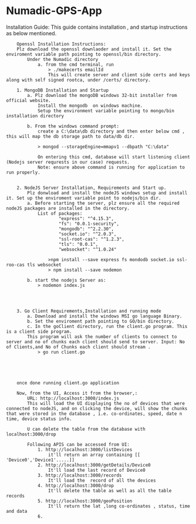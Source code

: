 # Numadic-GPS-App
Installation Guide:
This guide contains installation , and startup instructions as below mentioned.

		Openssl Installation Instructions:
		Plz download the openssl downlaoder and install it. Set the enviroment variable path pointing to openssl/bin directory.
			Under the Numadic directory
				a. from the cmd terminal, run 
					> ./makecerts emailId
					This will create server and client side certs and keys along with self signed rootca, under /certs/ directory.
					
		1. MongoDB Installation and Startup
			a. Plz download the mongoDB windows 32-bit installer from official website.
				Install the mongodb  on windows machine.
				Setup the environment variable pointing to mongo/bin installation directory
				
			b. From the windows command prompt:
				create a C:\data\db directory and then enter below cmd , this will map the db storage path to data/db dir.
				
				> mongod --storageEngine=mmapv1 --dbpath "C:\data"
				
				On entering this cmd, database will start listening client (Nodejs server requrests in our case) requests.
				Note: ensure above command is running for application to run properly.
				
				
		2. NodeJS Server Installation, Requirements and Start up.
			Plz donwload and install the nodeJS windows setup and install it. Set up the enviroment variable point to nodejs/bin dir.
			a. Before starting the server, plz ensure all the required nodeJS packages are installed in the directory.
				List of packages: 	
						"express": "^4.15.3",
						"fs": "0.0.1-security",
						"mongodb": "^2.2.30",
						"socket.io": "^2.0.3",
						"ssl-root-cas": "^1.2.3",
						"tls": "0.0.1",
						"websocket": "^1.0.24"
						
					>npm install --save express fs mondodb socket.io ssl-roo-cas tls websocket
					> npm install --save nodemon
					
			b. start the nodejs Server as:
				> nodemon index.js
			
			

		
		3. Go Client Requirements,Installation and running mode
			a. Download and install the windows MSI go language Binary.
			b. Set the enviroment path pointing to GO/bin directory.
			c. In the goClient directory, run the client.go program. This is a client side program.
			This program will ask the number of clients to connect to server and no of chunks each client should send to server. Input: No of Clients,and No of Chunks each client should stream .
				> go run client.go
				
		
		
		
		
		once done running client.go application
		
		Now, from the UI, Access it from the browser,:
			URL: http://localhost:3000/index.js
			This will load the UI displaying the no of devices that were connected to nodeJS, and on clicking the device, will show the chunks that were stored in the database , i.e. co-ordinates, speed, date n time, device status info.
			
			U can delete the table from the database with localhost:3000/drop
			
			Following APIS can be accessed from UI:
				1. http://localhost:3000/listDevices
					it'll return an array containing [[ 'Device0','Device1'.....]]
				2. http://localhost:3000/getDetails/Device0
					It'll load the last record of Device0
				3. http://localhost:3000/records
					It'll load the  record of all the devices
				4. http://localhost:3000/drop
					It'll delete the table as well as all the table records
				5. http://localhost:3000/geoPosition
					It'll return the lat ,long co-ordinates , status, time and data 
				6.
